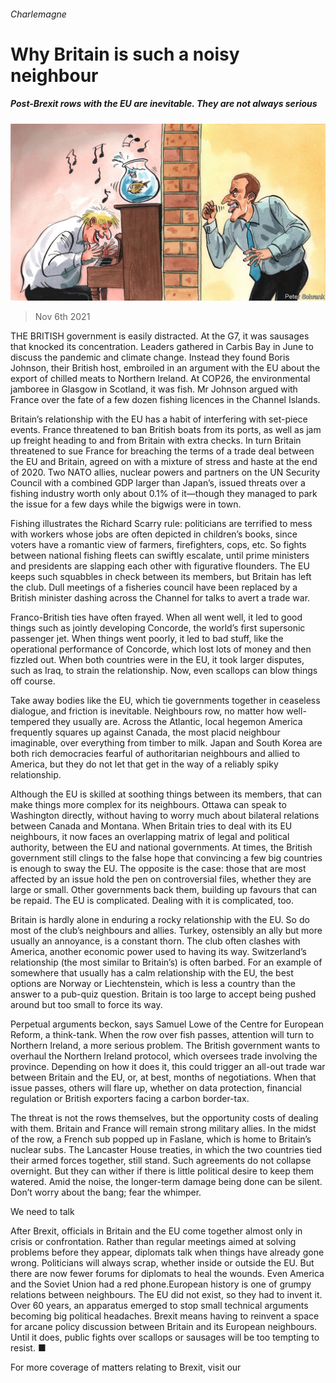 ###### Charlemagne

# Why Britain is such a noisy neighbour 

##### Post-Brexit rows with the EU are inevitable. They are not always serious 

![image](images/20211106_EUD000_1.jpg) 

> Nov 6th 2021 

THE BRITISH government is easily distracted. At the G7, it was sausages that knocked its concentration. Leaders gathered in Carbis Bay in June to discuss the pandemic and climate change. Instead they found Boris Johnson, their British host, embroiled in an argument with the EU about the export of chilled meats to Northern Ireland. At COP26, the environmental jamboree in Glasgow in Scotland, it was fish. Mr Johnson argued with France over the fate of a few dozen fishing licences in the Channel Islands.

Britain’s relationship with the EU has a habit of interfering with set-piece events. France threatened to ban British boats from its ports, as well as jam up freight heading to and from Britain with extra checks. In turn Britain threatened to sue France for breaching the terms of a trade deal between the EU and Britain, agreed on with a mixture of stress and haste at the end of 2020. Two NATO allies, nuclear powers and partners on the UN Security Council with a combined GDP larger than Japan’s, issued threats over a fishing industry worth only about 0.1% of it—though they managed to park the issue for a few days while the bigwigs were in town.


Fishing illustrates the Richard Scarry rule: politicians are terrified to mess with workers whose jobs are often depicted in children’s books, since voters have a romantic view of farmers, firefighters, cops, etc. So fights between national fishing fleets can swiftly escalate, until prime ministers and presidents are slapping each other with figurative flounders. The EU keeps such squabbles in check between its members, but Britain has left the club. Dull meetings of a fisheries council have been replaced by a British minister dashing across the Channel for talks to avert a trade war.

Franco-British ties have often frayed. When all went well, it led to good things such as jointly developing Concorde, the world’s first supersonic passenger jet. When things went poorly, it led to bad stuff, like the operational performance of Concorde, which lost lots of money and then fizzled out. When both countries were in the EU, it took larger disputes, such as Iraq, to strain the relationship. Now, even scallops can blow things off course.

Take away bodies like the EU, which tie governments together in ceaseless dialogue, and friction is inevitable. Neighbours row, no matter how well-tempered they usually are. Across the Atlantic, local hegemon America frequently squares up against Canada, the most placid neighbour imaginable, over everything from timber to milk. Japan and South Korea are both rich democracies fearful of authoritarian neighbours and allied to America, but they do not let that get in the way of a reliably spiky relationship.

Although the EU is skilled at soothing things between its members, that can make things more complex for its neighbours. Ottawa can speak to Washington directly, without having to worry much about bilateral relations between Canada and Montana. When Britain tries to deal with its EU neighbours, it now faces an overlapping matrix of legal and political authority, between the EU and national governments. At times, the British government still clings to the false hope that convincing a few big countries is enough to sway the EU. The opposite is the case: those that are most affected by an issue hold the pen on controversial files, whether they are large or small. Other governments back them, building up favours that can be repaid. The EU is complicated. Dealing with it is complicated, too.

Britain is hardly alone in enduring a rocky relationship with the EU. So do most of the club’s neighbours and allies. Turkey, ostensibly an ally but more usually an annoyance, is a constant thorn. The club often clashes with America, another economic power used to having its way. Switzerland’s relationship (the most similar to Britain’s) is often barbed. For an example of somewhere that usually has a calm relationship with the EU, the best options are Norway or Liechtenstein, which is less a country than the answer to a pub-quiz question. Britain is too large to accept being pushed around but too small to force its way.

Perpetual arguments beckon, says Samuel Lowe of the Centre for European Reform, a think-tank. When the row over fish passes, attention will turn to Northern Ireland, a more serious problem. The British government wants to overhaul the Northern Ireland protocol, which oversees trade involving the province. Depending on how it does it, this could trigger an all-out trade war between Britain and the EU, or, at best, months of negotiations. When that issue passes, others will flare up, whether on data protection, financial regulation or British exporters facing a carbon border-tax.

The threat is not the rows themselves, but the opportunity costs of dealing with them. Britain and France will remain strong military allies. In the midst of the row, a French sub popped up in Faslane, which is home to Britain’s nuclear subs. The Lancaster House treaties, in which the two countries tied their armed forces together, still stand. Such agreements do not collapse overnight. But they can wither if there is little political desire to keep them watered. Amid the noise, the longer-term damage being done can be silent. Don’t worry about the bang; fear the whimper.

We need to talk

After Brexit, officials in Britain and the EU come together almost only in crisis or confrontation. Rather than regular meetings aimed at solving problems before they appear, diplomats talk when things have already gone wrong. Politicians will always scrap, whether inside or outside the EU. But there are now fewer forums for diplomats to heal the wounds. Even America and the Soviet Union had a red phone.European history is one of grumpy relations between neighbours. The EU did not exist, so they had to invent it. Over 60 years, an apparatus emerged to stop small technical arguments becoming big political headaches. Brexit means having to reinvent a space for arcane policy discussion between Britain and its European neighbours. Until it does, public fights over scallops or sausages will be too tempting to resist. ■

For more coverage of matters relating to Brexit, visit our 

